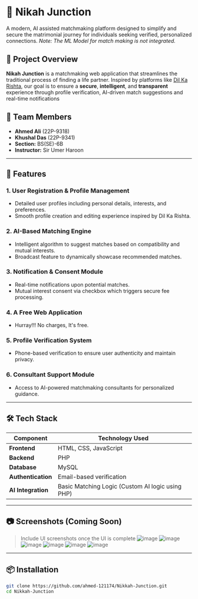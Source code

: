 # 💍 Nikah Junction

A modern, AI assisted matchmaking platform designed to simplify and secure the matrimonial journey for individuals seeking verified, personalized connections.
*Note: The ML Model for match making is not integrated.*

## 📌 Project Overview

**Nikah Junction** is a matchmaking web application that streamlines the traditional process of finding a life partner. Inspired by platforms like [Dil Ka Rishta](https://www.dilkarishta.com/), our goal is to ensure a **secure**, **intelligent**, and **transparent** experience through profile verification, AI-driven match suggestions and real-time notifications

## 👥 Team Members

- **Ahmed Ali** (22P-9318)  
- **Khushal Das** (22P-9341)
- **Section:** BS(SE)-6B  
- **Instructor:** Sir Umer Haroon

---

## 🚀 Features

### 1. User Registration & Profile Management
- Detailed user profiles including personal details, interests, and preferences.
- Smooth profile creation and editing experience inspired by Dil Ka Rishta.

### 2. AI-Based Matching Engine
- Intelligent algorithm to suggest matches based on compatibility and mutual interests.
- Broadcast feature to dynamically showcase recommended matches.

### 3. Notification & Consent Module
- Real-time notifications upon potential matches.
- Mutual interest consent via checkbox which triggers secure fee processing.

### 4. A Free Web Application
- Hurray!!! No charges, It's free.

### 5. Profile Verification System
- Phone-based verification to ensure user authenticity and maintain privacy.

### 6. Consultant Support Module
- Access to AI-powered matchmaking consultants for personalized guidance.

---

## 🛠️ Tech Stack

| Component            | Technology Used         |
|---------------------|-------------------------|
| **Frontend**        | HTML, CSS, JavaScript   |
| **Backend**         | PHP                     |
| **Database**        | MySQL                   |
| **Authentication**  | Email-based verification|
| **AI Integration**  | Basic Matching Logic (Custom AI logic using PHP) |

---

## 📷 Screenshots (Coming Soon)
> Include UI screenshots once the UI is complete
![image](https://github.com/user-attachments/assets/c7774bd1-49e4-4568-b7f0-74524b3dd29a)
![image](https://github.com/user-attachments/assets/1cec5ec1-570e-490c-a9e5-a74d8c663464)
![image](https://github.com/user-attachments/assets/2b86b57b-75f3-490b-b79c-84c95e460c3f)
![image](https://github.com/user-attachments/assets/31f3437d-35b3-4792-ba3e-cdb8ca7de4f7)
> ![image](https://github.com/user-attachments/assets/ca08e23e-f1c7-46a9-84ce-f5bc50c0a71a)
![image](https://github.com/user-attachments/assets/45fffa84-cc37-474f-baab-5ff08b7492b8)

---

## 📦 Installation

```bash
git clone https://github.com/ahmed-121174/Nikkah-Junction.git
cd Nikkah-Junction

